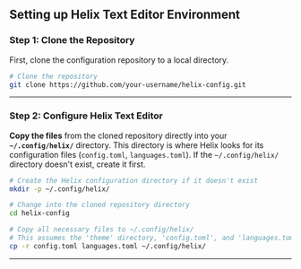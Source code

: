 ## Setting up Helix Text Editor Environment

### Step 1: Clone the Repository

First, clone the configuration repository to a local directory.

```bash
# Clone the repository
git clone https://github.com/your-username/helix-config.git
```

-----

### Step 2: Configure Helix Text Editor

**Copy the files** from the cloned repository directly into your **`~/.config/helix/`** directory. This directory is where Helix looks for its configuration files (`config.toml`, `languages.toml`). If the `~/.config/helix/` directory doesn't exist, create it first.

```bash
# Create the Helix configuration directory if it doesn't exist
mkdir -p ~/.config/helix/

# Change into the cloned repository directory
cd helix-config

# Copy all necessary files to ~/.config/helix/
# This assumes the 'theme' directory, 'config.toml', and 'languages.toml' are in the root of the cloned repo.
cp -r config.toml languages.toml ~/.config/helix/
```

-----
